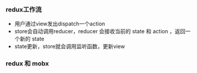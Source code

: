 ### redux工作流
- 用户通过view发出dispatch一个action
- store会自动调用reducer，reducer 会接收当前的 state 和 action ，返回一个新的 state
- state更新，store就会调用监听函数，更新view

### redux 和 mobx